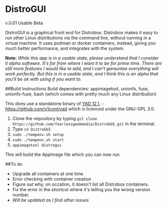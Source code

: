 # DistroGUI
v.0.01 Usable Beta

DistroGUI is a graphical front end for Distrobox. Distrobox makes it easy to run other Linux distributions via the command line, without running in a virtual machine. It uses podman or docker containers, instead, giving you much better performance, and integrates with the system.

**Note:** *While this app is in a usable state, please understand that I consider it alpha software. It's far from where I want it to be for prime time. There are still more features I would like to add, and I can't garauntee everything will work perfectly. But this is in a usable state, and I think this is an alpha that you'll be ok with using if you want to.*

##Build Instructions
Build dependencies: appimagetool, unionfs, fuse, unionfs-fuse, bash (which comes with pretty much any Linux distribution)

This does use a standalone binary of [YAD 12.1](https://github.com/v1cont/yad), - https://github.com/v1cont/yad which is licenced under the GNU-GPL 3.0.  

1. Clone the reipository by typing `git clone https://github.com/fearlessgeekmedia/DistroGUI.git` in the terminal.
2. Type `cd DistroGUI`
3. `sudo ./tempenv.sh setup`
4. `sudo ./tempenv.sh start`
5. `appimagetool distrogui`

This will build the AppImage file which you can now run.

##To do
- Upgrade all containers at one time
- Error checking with container creation
- Figure out why, on occation, it doesn't list all Distrobox containers.
- Fix the error in the shortcut where it's telling you the wrong version number. 
- *Will be updated as I find other issues*
